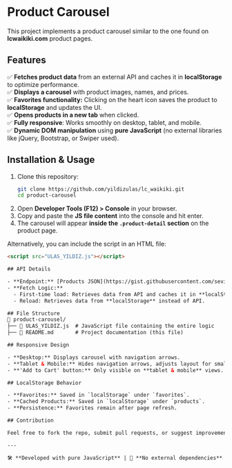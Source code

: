 # Product Carousel

This project implements a product carousel similar to the one found on **lcwaikiki.com** product pages.

## Features

✅ **Fetches product data** from an external API and caches it in **localStorage** to optimize performance.  
✅ **Displays a carousel** with product images, names, and prices.  
✅ **Favorites functionality:** Clicking on the heart icon saves the product to **localStorage** and updates the UI.  
✅ **Opens products in a new tab** when clicked.  
✅ **Fully responsive**: Works smoothly on desktop, tablet, and mobile.  
✅ **Dynamic DOM manipulation** using **pure JavaScript** (no external libraries like jQuery, Bootstrap, or Swiper used).

## Installation & Usage

1. Clone this repository:
   ```sh
   git clone https://github.com/yildizulas/lc_waikiki.git
   cd product-carousel
   ```
2. Open **Developer Tools (F12) > Console** in your browser.
3. Copy and paste the **JS file content** into the console and hit enter.
4. The carousel will appear **inside the `.product-detail` section** on the product page.

Alternatively, you can include the script in an HTML file:
```html
<script src="ULAS_YILDIZ.js"></script>

## API Details

- **Endpoint:** [Products JSON](https://gist.githubusercontent.com/sevindi/5765c5812bbc8238a38b3cf52f233651/raw/56261d81af8561bf0a7cf692fe572f9e1e91f372/products.json)
- **Fetch Logic:**
  - First-time load: Retrieves data from API and caches it in **localStorage**.
  - Reload: Retrieves data from **localStorage** instead of API.

## File Structure
📂 product-carousel/
├── 📜 ULAS_YILDIZ.js  # JavaScript file containing the entire logic
├── 📜 README.md       # Project documentation (this file)

## Responsive Design

- **Desktop:** Displays carousel with navigation arrows.
- **Tablet & Mobile:** Hides navigation arrows, adjusts layout for smaller screens.
- **'Add to Cart' button:** Only visible on **tablet & mobile** views.

## LocalStorage Behavior

- **Favorites:** Saved in `localStorage` under `favorites`.
- **Cached Products:** Saved in `localStorage` under `products`.
- **Persistence:** Favorites remain after page refresh.

## Contribution

Feel free to fork the repo, submit pull requests, or suggest improvements!

---

🛠 **Developed with pure JavaScript** | 🚀 **No external dependencies**